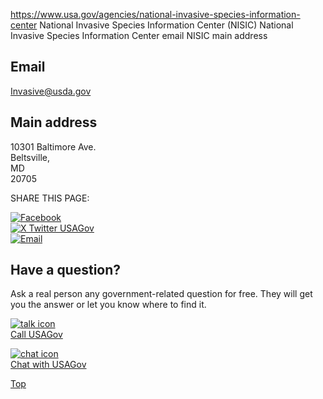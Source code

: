 

https://www.usa.gov/agencies/national-invasive-species-information-center
National Invasive Species Information Center (NISIC)
National Invasive Species Information Center email
NISIC main address

Email  
-----  

[Invasive@usda.gov](mailto:Invasive@usda.gov)  

Main address  
------------  

10301 Baltimore Ave.  
Beltsville,  
MD  
20705  

SHARE THIS PAGE:  

[![Facebook](https://www.usa.gov/themes/custom/usagov/images/social-media-icons/Facebook_Icon.svg)](https://www.facebook.com/sharer/sharer.php?u=https://www.usa.gov/agencies/national-invasive-species-information-center&v=3)  
[![X Twitter USAGov](https://www.usa.gov/themes/custom/usagov/images/social-media-icons/X_Twitter_Icon.svg?version=2)](https://twitter.com/intent/tweet?source=webclient&text=https://www.usa.gov/agencies/national-invasive-species-information-center)  
[![Email](https://www.usa.gov/themes/custom/usagov/images/social-media-icons/Email_Icon.svg?version=2)](mailto:?subject=https://www.usa.gov/agencies/national-invasive-species-information-center)  

Have a question?  
----------------  

Ask a real person any government-related question for free. They will get you the answer or let you know where to find it.  

[![talk icon](https://www.usa.gov/themes/custom/usagov/images/ICONS_talk.png)  
Call USAGov](https://www.usa.gov/phone)  

[![chat icon](https://www.usa.gov/themes/custom/usagov/images/ICONS_chat.png)  
Chat with USAGov](https://www.usa.gov/chat)  

[Top](#main-content)
